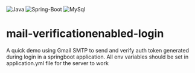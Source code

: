 ![Java](https://img.shields.io/badge/Java-FEB95F?style=for-the-badge&logo=java&logoColor=white)
![Spring-Boot](https://img.shields.io/badge/SpringBoot-81FF5E?style=for-the-badge&logo=spring&logoColor=white)
![MySql](https://img.shields.io/badge/MySQL-1E7AB8?style=for-the-badge&logo=mysql&logoColor=white)

# mail-verificationenabled-login
A quick demo using Gmail SMTP to send and verify auth token generated during login in a springboot application.
All env variables should be set in application.yml file for the server to work

